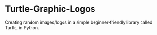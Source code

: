 # Turtle-Graphic-Logos
Creating random images/logos in a simple beginner-friendly library called Turtle, in Python.
